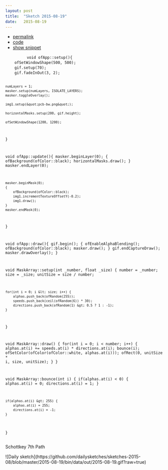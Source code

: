 ```yaml
---
layout: post
title:  "Sketch 2015-08-19"
date:   2015-08-19
---
```

<div class="code">
    <ul>
		<li><a href="{% post_url 2015-08-19-sketch %}">permalink</a></li>
		<li><a href="https://github.com/dailysketches/sketches-2015-08/tree/master/2015-08-19">code</a></li>
		<li><a href="#" class="snippet-button">show snippet</a></li>
	</ul>
    <pre class="snippet">
        <code class="cpp">void ofApp::setup(){
    ofSetWindowShape(500, 500);
    gif.setup(70);
    gif.fadeInOut(3, 2);

    numLayers = 1;
    masker.setup(numLayers, ISOLATE_LAYERS);
    masker.toggleOverlay();
    
    img1.setup(&quot;pcb-bw.png&quot;);
    
    horizontalMasks.setup(200, gif.height);
    
    ofSetWindowShape(1200, 1200);
}

void ofApp::update(){
    masker.beginLayer(0);
    {
        ofBackground(ofColor::black);
        horizontalMasks.draw();
    }
    masker.endLayer(0);
    
    masker.beginMask(0);
    {
        ofBackground(ofColor::black);
        img1.incrementTextureOffsetY(-0.2);
        img1.draw();
    }
    masker.endMask(0);
}

void ofApp::draw(){
    gif.begin();
    {
        ofEnableAlphaBlending();
        ofBackground(ofColor::black);
        masker.draw();
    }
    gif.endCaptureDraw();
    masker.drawOverlay();
}

void MaskArray::setup(int _number, float _size) {
    number = _number;
    size = _size;
    unitSize = size / number;
    
    for(int i = 0; i &lt; size; i++) {
        alphas.push_back(ofRandom(255));
        speeds.push_back(ceil(ofRandom(6)) * 30);
        directions.push_back(ofRandom(1) &gt; 0.5 ? 1 : -1);
    }
}

void MaskArray::draw() {
    for(int i = 0; i &lt; number; i++) {
        alphas.at(i) += speeds.at(i) * directions.at(i);
        bounce(i);
        ofSetColor(ofColor(ofColor::white, alphas.at(i)));
        ofRect(0, unitSize * i, size, unitSize);
    }
}

void MaskArray::bounce(int i) {
    if(alphas.at(i) &lt; 0) {
        alphas.at(i) = 0;
        directions.at(i) = 1;
    }

    if(alphas.at(i) &gt; 255) {
        alphas.at(i) = 255;
        directions.at(i) = -1;
    }
}</code>
    </pre>
</div>
<p class="description">Schottkey 7th Path</p>
![Daily sketch](https://github.com/dailysketches/sketches-2015-08/blob/master/2015-08-19/bin/data/out/2015-08-19.gif?raw=true)
